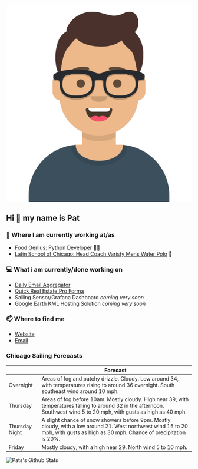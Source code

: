 [![Social banner for p-j-falconer](https://raw.githubusercontent.com/P-J-FALCONER/P-J-FALCONER/master/assets/avataaars.svg)](https://patfalconer.com/)
## Hi :wave: my name is Pat

### 💼 Where I am currently working at/as
- [Food Genius: Python Developer](https://getfoodgenius.com/) 🍔🐍
- [Latin School of Chicago: Head Coach Varisty Mens Water Polo](https://www.latinschool.org/) 🤽


### 💻 What i am currently/done working on
 - [Daily Email Aggregator](https://github.com/P-J-FALCONER/dott_daily_mail)
 - [Quick Real Estate Pro Forma](https://github.com/P-J-FALCONER/henry)
 - Sailing Sensor/Grafana Dashboard *coming very soon*
 - Google Earth KML Hosting Solution *coming very soon*

### 📫 Where to find me
 - [Website](https://patfalconer.com/)
 - [Email](mailto:patrick.j.falconer@gmail.com)


### Chicago Sailing Forecasts
|   | Forecast  |
|---|---|
| Overnight | Areas of fog and patchy drizzle. Cloudy. Low around 34, with temperatures rising to around 36 overnight. South southeast wind around 10 mph. |
| Thursday | Areas of fog before 10am. Mostly cloudy. High near 39, with temperatures falling to around 32 in the afternoon. Southwest wind 5 to 20 mph, with gusts as high as 40 mph. |
| Thursday Night | A slight chance of snow showers before 9pm. Mostly cloudy, with a low around 21. West northwest wind 15 to 20 mph, with gusts as high as 30 mph. Chance of precipitation is 20%. |
| Friday | Mostly cloudy, with a high near 29. North wind 5 to 10 mph. |

![Pats's Github Stats](https://github-readme-stats.vercel.app/api?username=p-j-falconer&show_icons=true&theme=radical)
